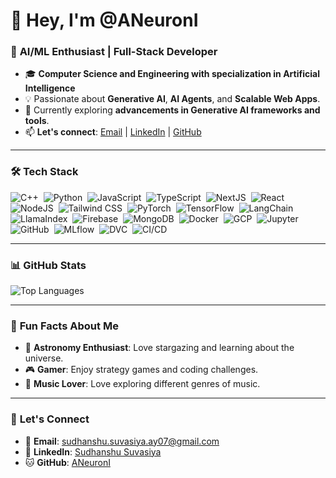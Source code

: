 # 👋 Hey, I'm @ANeuronI

### 🚀 **AI/ML Enthusiast | Full-Stack Developer**

- 🎓 **Computer Science and Engineering with specialization in Artificial Intelligence**
- 💡 Passionate about **Generative AI**, **AI Agents**, and **Scalable Web Apps**.
- 🌱 Currently exploring **advancements in Generative AI frameworks and tools**.
- 📫 **Let's connect**: [Email](mailto:sudhanshusuvasiya37@gmail.com) | [LinkedIn](https://www.linkedin.com/in/sudhanshusuv/) | [GitHub](https://github.com/ANeuronI)

---

### 🛠️ **Tech Stack**

![C++](https://img.shields.io/badge/C++-00599C?style=flat&logo=c%2B%2B&logoColor=white)&nbsp;
![Python](https://img.shields.io/badge/Python-3776AB?style=flat&logo=python&logoColor=white)&nbsp;
![JavaScript](https://img.shields.io/badge/JavaScript-F7DF1E?style=flat&logo=javascript&logoColor=black)&nbsp;
![TypeScript](https://img.shields.io/badge/TypeScript-3178C6?style=flat&logo=typescript&logoColor=white)&nbsp;
![NextJS](https://img.shields.io/badge/Next.js-000000?style=flat&logo=next.js&logoColor=white)&nbsp;
![React](https://img.shields.io/badge/React-61DAFB?style=flat&logo=react&logoColor=black)&nbsp;
![NodeJS](https://img.shields.io/badge/Node.js-339933?style=flat&logo=node.js&logoColor=white)&nbsp;
![Tailwind CSS](https://img.shields.io/badge/Tailwind_CSS-06B6D4?style=flat&logo=tailwind-css&logoColor=white)&nbsp;
![PyTorch](https://img.shields.io/badge/PyTorch-EE4C2C?style=flat&logo=pytorch&logoColor=white)&nbsp;
![TensorFlow](https://img.shields.io/badge/TensorFlow-FF6F00?style=flat&logo=tensorflow&logoColor=white)&nbsp;
![LangChain](https://img.shields.io/badge/LangChain-000000?style=flat&logo=langchain&logoColor=white)&nbsp;
![LlamaIndex](https://img.shields.io/badge/LlamaIndex-FF6600?style=flat&logo=llama-index&logoColor=white)&nbsp;
![Firebase](https://img.shields.io/badge/Firebase-FFCA28?style=flat&logo=firebase&logoColor=black)&nbsp;
![MongoDB](https://img.shields.io/badge/MongoDB-47A248?style=flat&logo=mongodb&logoColor=white)&nbsp;
![Docker](https://img.shields.io/badge/Docker-2496ED?style=flat&logo=docker&logoColor=white)&nbsp;
![GCP](https://img.shields.io/badge/Google_Cloud-4285F4?style=flat&logo=google-cloud&logoColor=white)&nbsp;
![Jupyter](https://img.shields.io/badge/Jupyter-F37626?style=flat&logo=jupyter&logoColor=white)&nbsp;
![GitHub](https://img.shields.io/badge/GitHub-181717?style=flat&logo=github&logoColor=white)&nbsp;
![MLflow](https://img.shields.io/badge/MLflow-0194E2?style=flat&logo=mlflow&logoColor=white)&nbsp;
![DVC](https://img.shields.io/badge/DVC-945DD6?style=flat&logo=dvc&logoColor=white)&nbsp;
![CI/CD](https://img.shields.io/badge/CI/CD-FF6F00?style=flat&logo=github-actions&logoColor=white)&nbsp;

---

### 📊 **GitHub Stats**
![Top Languages](https://github-readme-stats.vercel.app/api/top-langs/?username=ANeuronI&layout=compact&theme=radical)

---

### 🎨 **Fun Facts About Me**
- 🌌 **Astronomy Enthusiast**: Love stargazing and learning about the universe.
- 🎮 **Gamer**: Enjoy strategy games and coding challenges.
- 🎸 **Music Lover**: Love exploring different genres of music.

---

### 🔗 **Let's Connect**
- 📧 **Email**: [sudhanshu.suvasiya.ay07@gmail.com](mailto:sudhanshusuvasiya37@gmail.com)
- 💼 **LinkedIn**: [Sudhanshu Suvasiya](https://www.linkedin.com/in/sudhanshusuv/)
- 🐱 **GitHub**: [ANeuronI](https://github.com/ANeuronI)
